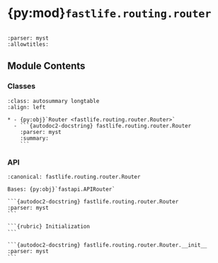 # {py:mod}`fastlife.routing.router`

```{py:module} fastlife.routing.router
```

```{autodoc2-docstring} fastlife.routing.router
:parser: myst
:allowtitles:
```

## Module Contents

### Classes

````{list-table}
:class: autosummary longtable
:align: left

* - {py:obj}`Router <fastlife.routing.router.Router>`
  - ```{autodoc2-docstring} fastlife.routing.router.Router
    :parser: myst
    :summary:
    ```
````

### API

````{py:class} Router(**kwargs: typing.Any)
:canonical: fastlife.routing.router.Router

Bases: {py:obj}`fastapi.APIRouter`

```{autodoc2-docstring} fastlife.routing.router.Router
:parser: myst
```

```{rubric} Initialization
```

```{autodoc2-docstring} fastlife.routing.router.Router.__init__
:parser: myst
```

````
